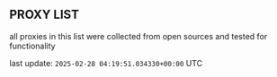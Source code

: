 ## PROXY LIST

all proxies in this list were collected from open sources and tested for functionality

last update: `2025-02-28 04:19:51.034330+00:00` UTC